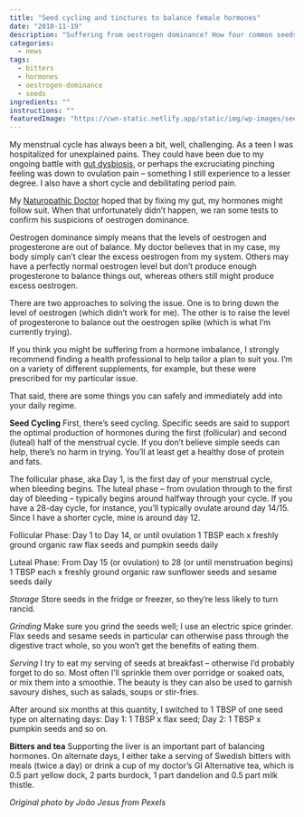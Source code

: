 ```yaml
---
title: "Seed cycling and tinctures to balance female hormones"
date: "2018-11-19"
description: "Suffering from oestrogen dominance? How four common seeds and a natural tonic can help."
categories: 
  - news
tags: 
  - bitters
  - hormones
  - oestrogen-dominance
  - seeds
ingredients: ""
instructions: ""
featuredImage: "https://cwn-static.netlify.app/static/img/wp-images/seeds.jpg"
---
```


My menstrual cycle has always been a bit, well, challenging. As a teen I was hospitalized for unexplained pains. They could have been due to my ongoing battle with [gut dysbiosis](https://cookingwithnothing.com/a-note-to-the-low-fodmap-folk/), or perhaps the excruciating pinching feeling was down to ovulation pain – something I still experience to a lesser degree. I also have a short cycle and debilitating period pain.

My [Naturopathic Doctor](http://www.northshorenaturopathicclinic.ca/our-doctors/#mushtagh) hoped that by fixing my gut, my hormones might follow suit. When that unfortunately didn’t happen, we ran some tests to confirm his suspicions of oestrogen dominance.

Oestrogen dominance simply means that the levels of oestrogen and progesterone are out of balance. My doctor believes that in my case, my body simply can’t clear the excess oestrogen from my system. Others may have a perfectly normal oestrogen level but don’t produce enough progesterone to balance things out, whereas others still might produce excess oestrogen.

There are two approaches to solving the issue. One is to bring down the level of oestrogen (which didn’t work for me). The other is to raise the level of progesterone to balance out the oestrogen spike (which is what I’m currently trying).

If you think you might be suffering from a hormone imbalance, I strongly recommend finding a health professional to help tailor a plan to suit you. I’m on a variety of different supplements, for example, but these were prescribed for my particular issue.

That said, there are some things you can safely and immediately add into your daily regime.

**Seed Cycling** First, there’s seed cycling. Specific seeds are said to support the optimal production of hormones during the first (follicular) and second (luteal) half of the menstrual cycle. If you don’t believe simple seeds can help, there’s no harm in trying. You’ll at least get a healthy dose of protein and fats.

The follicular phase, aka Day 1, is the first day of your menstrual cycle, when bleeding begins. The luteal phase – from ovulation through to the first day of bleeding – typically begins around halfway through your cycle. If you have a 28-day cycle, for instance, you’ll typically ovulate around day 14/15. Since I have a shorter cycle, mine is around day 12.

Follicular Phase: Day 1 to Day 14, or until ovulation 1 TBSP each x freshly ground organic raw flax seeds and pumpkin seeds daily

Luteal Phase: From Day 15 (or ovulation) to 28 (or until menstruation begins) 1 TBSP each x freshly ground organic raw sunflower seeds and sesame seeds daily

_Storage_ Store seeds in the fridge or freezer, so they’re less likely to turn rancid.

_Grinding_ Make sure you grind the seeds well; I use an electric spice grinder. Flax seeds and sesame seeds in particular can otherwise pass through the digestive tract whole, so you won’t get the benefits of eating them.

_Serving_ I try to eat my serving of seeds at breakfast – otherwise I’d probably forget to do so. Most often I’ll sprinkle them over porridge or soaked oats, or mix them into a smoothie. The beauty is they can also be used to garnish savoury dishes, such as salads, soups or stir-fries.

After around six months at this quantity, I switched to 1 TBSP of one seed type on alternating days: Day 1: 1 TBSP x flax seed; Day 2: 1 TBSP x pumpkin seeds and so on.

**Bitters and tea** Supporting the liver is an important part of balancing hormones. On alternate days, I either take a serving of Swedish bitters with meals (twice a day) or drink a cup of my doctor’s GI Alternative tea, which is 0.5 part yellow dock, 2 parts burdock, 1 part dandelion and 0.5 part milk thistle.

_Original photo by João Jesus from Pexels_

